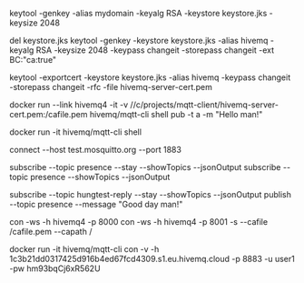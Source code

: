 keytool -genkey -alias mydomain -keyalg RSA -keystore keystore.jks -keysize 2048

del keystore.jks
keytool -genkey -keystore keystore.jks -alias hivemq -keyalg RSA -keysize 2048 -keypass changeit -storepass changeit -ext BC:"ca:true"

keytool -exportcert -keystore keystore.jks -alias hivemq -keypass changeit -storepass changeit -rfc -file hivemq-server-cert.pem

docker run --link hivemq4 -it -v //c/projects/mqtt-client/hivemq-server-cert.pem:/cafile.pem hivemq/mqtt-cli shell
pub -t a -m "Hello man!"

docker run -it hivemq/mqtt-cli shell

connect --host test.mosquitto.org --port 1883

subscribe --topic presence --stay --showTopics --jsonOutput
subscribe --topic presence --showTopics --jsonOutput

subscribe --topic hungtest-reply --stay --showTopics --jsonOutput
publish --topic presence --message "Good day man!"

con -ws -h hivemq4 -p 8000
con -ws -h hivemq4 -p 8001 -s --cafile /cafile.pem --capath /

docker run -it hivemq/mqtt-cli con -v -h 1c3b21dd0317425d916b4ed67fcd4309.s1.eu.hivemq.cloud -p 8883 -u user1 -pw hm93bqCj6xR562U
